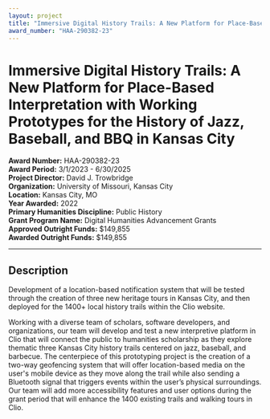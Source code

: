 ```yaml
---
layout: project
title: "Immersive Digital History Trails: A New Platform for Place-Based Interpretation with Working Prototypes for the History of Jazz, Baseball, and BBQ in Kansas City"
award_number: "HAA-290382-23"
---
```



# Immersive Digital History Trails: A New Platform for Place-Based Interpretation with Working Prototypes for the History of Jazz, Baseball, and BBQ in Kansas City

**Award Number:** HAA-290382-23  
**Award Period:** 3/1/2023 - 6/30/2025  
**Project Director:** David J. Trowbridge  
**Organization:** University of Missouri, Kansas City  
**Location:** Kansas City, MO  
**Year Awarded:** 2022  
**Primary Humanities Discipline:** Public History  
**Grant Program Name:** Digital Humanities Advancement Grants  
**Approved Outright Funds:** $149,855  
**Awarded Outright Funds:** $149,855  

---

## Description

<p>Development
of a location-based notification system that will be tested through the creation
of three new heritage tours in Kansas City, and then deployed for the 1400+ local
history trails within the Clio website. </p>
<p>Working with a diverse team of scholars, software developers, and organizations, our team will develop and test a new interpretive platform in Clio that will connect the public to humanities scholarship as they explore thematic three Kansas City history trails centered on jazz, baseball, and barbecue. The centerpiece of this prototyping project is the creation of a two-way geofencing system that will offer location-based media on the user's mobile device as they move along the trail while also sending a Bluetooth signal that triggers events within the user’s physical surroundings. Our team will add more accessibility features and user options during the grant period that will enhance the 1400 existing trails and walking tours in Clio.</p>
